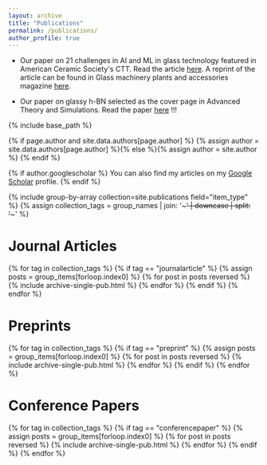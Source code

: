 ```yaml
---
layout: archive
title: "Publications"
permalink: /publications/
author_profile: true
---
```


- Our paper on 21 challenges in AI and ML in glass technology featured in American Ceramic Society's  CTT. Read the article [here](https://ceramics.org/ceramic-tech-today/glass-1/glass-discovery-and-design-21-challenges-in-artificial-intelligence-and-machine-learning-for-glass-science). A reprint of the article can be found in Glass machinery plants and accessories magazine [here](https://www.glassonline.com/pdf/magazine/GM/2021/GM_2021_3.pdf#page=74).

- Our paper on glassy h-BN selected as the cover page in Advanced Theory and Simulations. Read the paper [here](https://onlinelibrary.wiley.com/doi/full/10.1002/adts.201900174) !!!


{% include base_path %}

{% if page.author and site.data.authors[page.author] %}
  {% assign author = site.data.authors[page.author] %}{% else %}{% assign author = site.author %}
{% endif %}

{% if author.googlescholar %}
You can also find my articles on my <a href="{{author.googlescholar}}">Google Scholar</a> profile.
{% endif %}


{% include group-by-array collection=site.publications field="item_type" %}
{% assign collection_tags = group_names | join: '~~~' | downcase | split: '~~~' %}

# Journal Articles

{% for tag in collection_tags  %}
  {% if tag == "journalarticle" %}
    {% assign posts = group_items[forloop.index0] %}
    {% for post in posts reversed %}
        {% include archive-single-pub.html %}
    {% endfor %}
  {% endif %}
{% endfor %}

# Preprints

{% for tag in collection_tags  %}
  {% if tag == "preprint" %}
    {% assign posts = group_items[forloop.index0] %}
    {% for post in posts reversed %}
        {% include archive-single-pub.html %}
    {% endfor %}
  {% endif %}
{% endfor %}

# Conference Papers

{% for tag in collection_tags %}
  {% if tag == "conferencepaper" %}
    {% assign posts = group_items[forloop.index0] %}
    {% for post in posts reversed %}
        {% include archive-single-pub.html %}
    {% endfor %}
  {% endif %}
{% endfor %}

